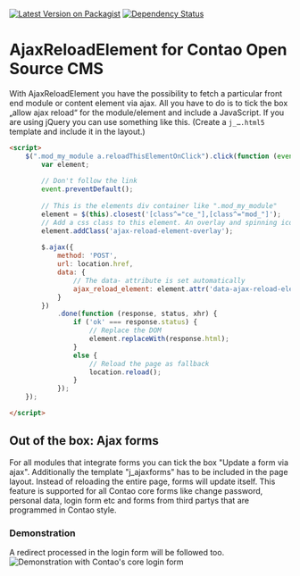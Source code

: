[![Latest Version on Packagist](http://img.shields.io/packagist/v/richardhj/contao-ajax_reload_element.svg)](https://packagist.org/packages/richardhj/contao-ajax_reload_element)
[![Dependency Status](https://www.versioneye.com/php/richardhj:contao-ajax_reload_element/badge.svg)](https://www.versioneye.com/php/richardhj:contao-ajax_reload_element)

# AjaxReloadElement for Contao Open Source CMS

With AjaxReloadElement you have the possibility to fetch a particular front end module or content element via ajax. All you have to do is to tick the box „allow ajax reload“ for the module/element and include a JavaScript.
If you are using jQuery you can use something like this. (Create a `j_….html5` template and include it in the layout.)
```html
<script>
    $(".mod_my_module a.reloadThisElementOnClick").click(function (event) {
        var element;
        
        // Don't follow the link
        event.preventDefault();
        
        // This is the elements div container like ".mod_my_module"
        element = $(this).closest('[class^="ce_"],[class^="mod_"]');
        // Add a css class to this element. An overlay and spinning icon can be set via css
        element.addClass('ajax-reload-element-overlay');
        
        $.ajax({
            method: 'POST',
            url: location.href,
            data: {
                // The data- attribute is set automatically
                ajax_reload_element: element.attr('data-ajax-reload-element')
            }
        })
            .done(function (response, status, xhr) {
                if ('ok' === response.status) {
                    // Replace the DOM
                    element.replaceWith(response.html);
                }
                else {
                    // Reload the page as fallback
                    location.reload();
                }
            });
    });

</script>
```

## Out of the box: Ajax forms
For all modules that integrate forms you can tick the box "Update a form via ajax". Additionally the template "j_ajaxforms" has to be included in the page layout. Instead of reloading the entire page, forms will update itself.
This feature is supported for all Contao core forms like change password, personal data, login form etc and forms from third partys that are programmed in Contao style.

### Demonstration
A redirect processed in the login form will be followed too.
![Demonstration with Contao's core login form](https://cloud.githubusercontent.com/assets/1284725/15799602/20d59fc8-2a62-11e6-8c22-2d1d971aeb20.gif)
